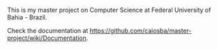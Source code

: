 This is my master project on Computer Science at Federal University of Bahia - Brazil.

Check the documentation at https://github.com/caiosba/master-project/wiki/Documentation.
